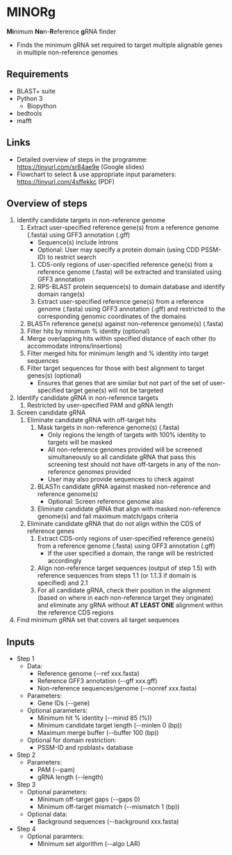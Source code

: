 # MINORg
**Mi**nimum **No**n-**R**eference **g**RNA finder
- Finds the minimum gRNA set required to target multiple alignable genes in multiple non-reference genomes

## Requirements
- BLAST+ suite
- Python 3
   - Biopython
- bedtools
- mafft

## Links
- Detailed overview of steps in the programme: https://tinyurl.com/sr84ae9e (Google slides)
- Flowchart to select & use appropriate input parameters: https://tinyurl.com/4sffekkc (PDF)

## Overview of steps
1. Identify candidate targets in non-reference genome
   1. Extract user-specified reference gene(s) from a reference genome (.fasta) using GFF3 annotation (.gff)
      - Sequence(s) include introns
      - Optional: User may specify a protein domain (using CDD PSSM-ID) to restrict search
      1. CDS-only regions of user-specified reference gene(s) from a reference genome (.fasta) will be extracted and translated using GFF3 annotation
      2. RPS-BLAST protein sequence(s) to domain database and identify domain range(s)
      3. Extract user-specified reference gene(s) from a reference genome (.fasta) using GFF3 annotation (.gff) and restricted to the corresponding genomic coordinates of the domains
   2. BLASTn reference gene(s) against non-reference genome(s) (.fasta)
   3. Filter hits by minimum % identity (optional)
   4. Merge overlapping hits within specified distance of each other (to accommodate introns/insertions)
   5. Filter merged hits for minimum length and % identity into target sequences
   6. Filter target sequences for those with best alignment to target genes(s) (optional)
      - Ensures that genes that are similar but not part of the set of user-specified target gene(s) will not be targeted
2. Identify candidate gRNA in non-reference targets
   1. Restricted by user-specified PAM and gRNA length
3. Screen candidate gRNA
   1. Eliminate candidate gRNA with off-target hits
      1. Mask targets in non-reference genome(s) (.fasta)
         - Only regions the length of targets with 100% identity to targets will be masked
         - All non-reference genomes provided will be screened simultaneously so all candidate gRNA that pass this screening test should not have off-targets in any of the non-reference genomes provided
         - User may also provide sequences to check against
      2. BLASTn candidate gRNA against masked non-reference and reference genome(s)
         - Optional: Screen reference genome also
      4. Eliminate candidate gRNA that align with masked non-reference genome(s) and fail maximum match/gaps criteria
   2. Eliminate candidate gRNA that do not align within the CDS of reference genes
      1. Extract CDS-only regions of user-specified reference gene(s) from a reference genome (.fasta) using GFF3 annotation (.gff)
         - If the user specified a domain, the range will be restricted accordingly
      2. Align non-reference target sequences (output of step 1.5) with reference sequences from steps 1.1 (or 1.1.3 if domain is specified) and 2.1
      3. For all candidate gRNA, check their position in the alignment (based on where in each non-reference target they originate) and eliminate any gRNA without **AT LEAST ONE** alignment within the reference CDS regions
4. Find minimum gRNA set that covers all target sequences

## Inputs
- Step 1
   - Data:
      - Reference genome (--ref xxx.fasta)
      - Reference GFF3 annotation (--gff xxx.gff)
      - Non-reference sequences/genome (--nonref xxx.fasta)
   - Parameters:
      - Gene IDs (--gene)
   - Optional parameters:
      - Minimum hit % identity (--minid 85 (%))
      - Minimum candidate target length (--minlen 0 (bp))
      - Maximum merge buffer (--buffer 100 (bp))
   - Optional for domain restriction:
      - PSSM-ID and rpsblast+ database
- Step 2
   - Parameters:
      - PAM (--pam)
      - gRNA length (--length)
- Step 3
   - Optional parameters:
      - Minimum off-target gaps (--gaps 0)
      - Minimum off-target mismatch (--mismatch 1 (bp))
   - Optional data:
      - Background sequences (--background xxx.fasta)
- Step 4
   - Optional paramters:
      - Minimum set algorithm (--algo LAR)
